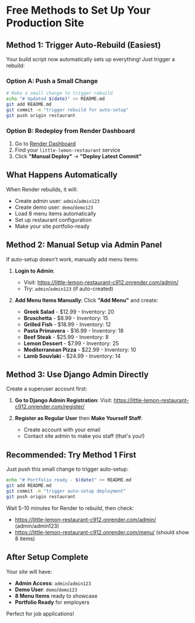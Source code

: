 # Free Methods to Set Up Your Production Site

## Method 1: Trigger Auto-Rebuild (Easiest)

Your build script now automatically sets up everything! Just trigger a rebuild:

### **Option A: Push a Small Change**
```bash
# Make a small change to trigger rebuild
echo "# Updated $(date)" >> README.md
git add README.md
git commit -m "trigger rebuild for auto-setup"
git push origin restaurant
```

### **Option B: Redeploy from Render Dashboard**
1. Go to [Render Dashboard](https://dashboard.render.com)
2. Find your `little-lemon-restaurant` service
3. Click **"Manual Deploy"** → **"Deploy Latest Commit"**

## What Happens Automatically
When Render rebuilds, it will:
- Create admin user: `admin`/`admin123`
- Create demo user: `demo`/`demo123`
- Load 8 menu items automatically
- Set up restaurant configuration
- Make your site portfolio-ready

## Method 2: Manual Setup via Admin Panel

If auto-setup doesn't work, manually add menu items:

1. **Login to Admin**:
   - Visit: https://little-lemon-restaurant-c912.onrender.com/admin/
   - Try: `admin`/`admin123` (if auto-created)

2. **Add Menu Items Manually**:
   Click **"Add Menu"** and create:
   
   - **Greek Salad** - $12.99 - Inventory: 20
   - **Bruschetta** - $8.99 - Inventory: 15
   - **Grilled Fish** - $18.99 - Inventory: 12
   - **Pasta Primavera** - $16.99 - Inventory: 18
   - **Beef Steak** - $25.99 - Inventory: 8
   - **Lemon Dessert** - $7.99 - Inventory: 25
   - **Mediterranean Pizza** - $22.99 - Inventory: 10
   - **Lamb Souvlaki** - $24.99 - Inventory: 14

## Method 3: Use Django Admin Directly

Create a superuser account first:

1. **Go to Django Admin Registration**:
   Visit: https://little-lemon-restaurant-c912.onrender.com/register/

2. **Register as Regular User** then **Make Yourself Staff**:
   - Create account with your email
   - Contact site admin to make you staff (that's you!)

## Recommended: Try Method 1 First

Just push this small change to trigger auto-setup:

```bash
echo "# Portfolio ready - $(date)" >> README.md
git add README.md  
git commit -m "trigger auto-setup deployment"
git push origin restaurant
```

Wait 5-10 minutes for Render to rebuild, then check:
- https://little-lemon-restaurant-c912.onrender.com/admin/ (admin/admin123)
- https://little-lemon-restaurant-c912.onrender.com/menu/ (should show 8 items)

## After Setup Complete

Your site will have:
- **Admin Access**: `admin`/`admin123`
- **Demo User**: `demo`/`demo123`  
- **8 Menu Items** ready to showcase
- **Portfolio Ready** for employers

Perfect for job applications!